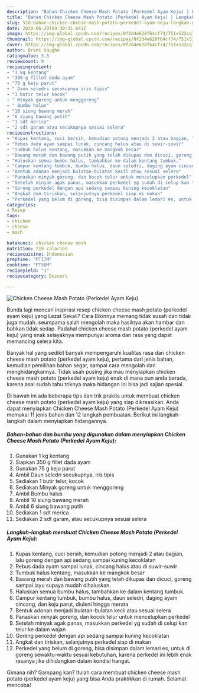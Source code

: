 ```yaml
---
description: "Bahan Chicken Cheese Mash Potato (Perkedel Ayam Keju) | Langkah Membuat Chicken Cheese Mash Potato (Perkedel Ayam Keju) Yang Lezat Sekali"
title: "Bahan Chicken Cheese Mash Potato (Perkedel Ayam Keju) | Langkah Membuat Chicken Cheese Mash Potato (Perkedel Ayam Keju) Yang Lezat Sekali"
slug: 518-bahan-chicken-cheese-mash-potato-perkedel-ayam-keju-langkah-membuat-chicken-cheese-mash-potato-perkedel-ayam-keju-yang-lezat-sekali
date: 2020-06-20T09:30:31.641Z
image: https://img-global.cpcdn.com/recipes/0f2d4e628f64cf74/751x532cq70/chicken-cheese-mash-potato-perkedel-ayam-keju-foto-resep-utama.jpg
thumbnail: https://img-global.cpcdn.com/recipes/0f2d4e628f64cf74/751x532cq70/chicken-cheese-mash-potato-perkedel-ayam-keju-foto-resep-utama.jpg
cover: https://img-global.cpcdn.com/recipes/0f2d4e628f64cf74/751x532cq70/chicken-cheese-mash-potato-perkedel-ayam-keju-foto-resep-utama.jpg
author: Brent Vaughn
ratingvalue: 3.5
reviewcount: 9
recipeingredient:
- "1 kg kentang"
- "350 g fillet dada ayam"
- "75 g keju parut"
- " Daun seledri secukupnya iris tipis"
- "1 butir telur kocok"
- " Minyak goreng untuk menggoreng"
- " Bumbu halus"
- "10 siung bawang merah"
- "6 siung bawang putih"
- "1 sdt merica"
- "2 sdt garam atau secukupnya sesuai selera"
recipeinstructions:
- "Kupas kentang, cuci bersih, kemudian potong menjadi 2 atau bagian, lalu goreng dengan api sedang sampai kuning kecoklatan"
- "Rebus dada ayam sampai lunak, cincang halus atau di suwir-suwir"
- "Tumbuk halus kentang, masukkan ke mangkok besar"
- "Bawang merah dan bawang putih yang telah dikupas dan dicuci, goreng sampai layu supaya mudah dihaluskan."
- "Haluskan semua bumbu halus, tambahkan ke dalam kentang tumbuk."
- "Campur kentang tumbuk, bumbu halus, daun seledri, daging ayam cincang, dan keju parut, diuleni hingga merata"
- "Bentuk adonan menjadi bulatan-bulatan kecil atau sesuai selera"
- "Panaskan minyak goreng, dan kocok telur untuk mencelupkan perkedel"
- "Setelah minyak agak panas, masukkan perkedel yg sudah di celup kan telur ke dalam wajan"
- "Goreng perkedel dengan api sedang sampai kuning kecoklatan"
- "Angkat dan tiriskan, selanjutnya perkedel siap di makan"
- "Perkedel yang belum di goreng, bisa disimpan dalam lemari es, untuk di goreng sewaktu-waktu sesuai kebutuhan, karena perkedel ini lebih enak rasanya jika dihidangkan dalam kondisi hangat."
categories:
- Resep
tags:
- chicken
- cheese
- mash

katakunci: chicken cheese mash 
nutrition: 219 calories
recipecuisine: Indonesian
preptime: "PT17M"
cooktime: "PT58M"
recipeyield: "1"
recipecategory: Dessert

---
```



![Chicken Cheese Mash Potato (Perkedel Ayam Keju)](https://img-global.cpcdn.com/recipes/0f2d4e628f64cf74/751x532cq70/chicken-cheese-mash-potato-perkedel-ayam-keju-foto-resep-utama.jpg)

Bunda lagi mencari inspirasi resep chicken cheese mash potato (perkedel ayam keju) yang Lezat Sekali? Cara Bikinnya memang tidak susah dan tidak juga mudah. seumpama salah mengolah maka hasilnya akan hambar dan bahkan tidak sedap. Padahal chicken cheese mash potato (perkedel ayam keju) yang enak selayaknya mempunyai aroma dan rasa yang dapat memancing selera kita.

Banyak hal yang sedikit banyak mempengaruhi kualitas rasa dari chicken cheese mash potato (perkedel ayam keju), pertama dari jenis bahan, kemudian pemilihan bahan segar, sampai cara mengolah dan menghidangkannya. Tidak usah pusing jika mau menyiapkan chicken cheese mash potato (perkedel ayam keju) enak di mana pun anda berada, karena asal sudah tahu triknya maka hidangan ini bisa jadi sajian spesial.




Di bawah ini ada beberapa tips dan trik praktis untuk membuat chicken cheese mash potato (perkedel ayam keju) yang siap dikreasikan. Anda dapat menyiapkan Chicken Cheese Mash Potato (Perkedel Ayam Keju) memakai 11 jenis bahan dan 12 langkah pembuatan. Berikut ini langkah-langkah dalam menyiapkan hidangannya.

<!--inarticleads1-->

##### Bahan-bahan dan bumbu yang digunakan dalam menyiapkan Chicken Cheese Mash Potato (Perkedel Ayam Keju):

1. Gunakan 1 kg kentang
1. Siapkan 350 g fillet dada ayam
1. Gunakan 75 g keju parut
1. Ambil  Daun seledri secukupnya, iris tipis
1. Sediakan 1 butir telur, kocok
1. Sediakan  Minyak goreng untuk menggoreng
1. Ambil  Bumbu halus
1. Ambil 10 siung bawang merah
1. Ambil 6 siung bawang putih
1. Sediakan 1 sdt merica
1. Sediakan 2 sdt garam, atau secukupnya sesuai selera




<!--inarticleads2-->

##### Langkah-langkah membuat Chicken Cheese Mash Potato (Perkedel Ayam Keju):

1. Kupas kentang, cuci bersih, kemudian potong menjadi 2 atau bagian, lalu goreng dengan api sedang sampai kuning kecoklatan
1. Rebus dada ayam sampai lunak, cincang halus atau di suwir-suwir
1. Tumbuk halus kentang, masukkan ke mangkok besar
1. Bawang merah dan bawang putih yang telah dikupas dan dicuci, goreng sampai layu supaya mudah dihaluskan.
1. Haluskan semua bumbu halus, tambahkan ke dalam kentang tumbuk.
1. Campur kentang tumbuk, bumbu halus, daun seledri, daging ayam cincang, dan keju parut, diuleni hingga merata
1. Bentuk adonan menjadi bulatan-bulatan kecil atau sesuai selera
1. Panaskan minyak goreng, dan kocok telur untuk mencelupkan perkedel
1. Setelah minyak agak panas, masukkan perkedel yg sudah di celup kan telur ke dalam wajan
1. Goreng perkedel dengan api sedang sampai kuning kecoklatan
1. Angkat dan tiriskan, selanjutnya perkedel siap di makan
1. Perkedel yang belum di goreng, bisa disimpan dalam lemari es, untuk di goreng sewaktu-waktu sesuai kebutuhan, karena perkedel ini lebih enak rasanya jika dihidangkan dalam kondisi hangat.




Gimana nih? Gampang kan? Itulah cara membuat chicken cheese mash potato (perkedel ayam keju) yang bisa Anda praktikkan di rumah. Selamat mencoba!

